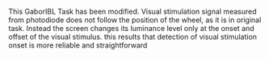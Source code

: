 This GaborIBL Task has been modified. 
Visual stimulation signal measured from photodiode does not follow the position of the wheel, as it is in original task. 
Instead the screen changes its luminance level only at the onset and offset of the visual stimulus. this results that detection of visual stimulation onset is more reliable and straightforward
